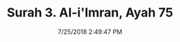 ---
title       : "Surah 3. Al-i'Imran, Ayah 75"
date        : 7/25/2018 2:49:47 PM
draft       : false
type        : "quran"
layout      : "compare"
BookCode    : "CMP"
SurahNumber : "3"
AyahNumber  : "75"
TotalAyah   : "200"
---